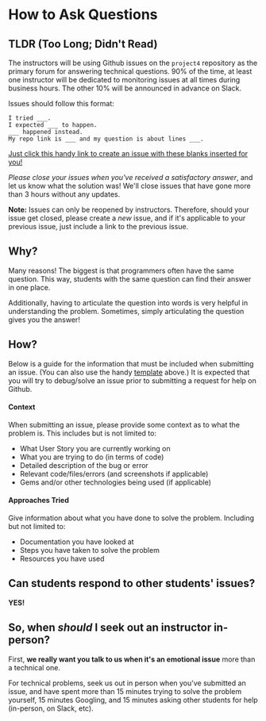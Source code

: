 # How to Ask Questions

## TLDR (Too Long; Didn't Read)
The instructors will be using Github issues on the `project4` repository as the primary forum for answering technical questions. 90% of the time, at least one instructor will be dedicated to monitoring issues at all times during business hours. The other 10% will be announced in advance on Slack.

Issues should follow this format:
```
I tried ___.
I expected ___ to happen.
___ happened instead.
My repo link is ___ and my question is about lines ___.
```

[Just click this handy link to create an issue with these blanks inserted for you!](https://github.com/ga-dc/project2/issues/new?title=issue+with+____&body=I+tried+_____.+I+expected+_____+to+happen._____+happened+instead.%0DMy+repo+link+is+___+and+my+question+is+about+lines+___.)

*Please close your issues when you've received a satisfactory answer*, and let us know what the solution was! We'll close issues that have gone more than 3 hours without any updates.

**Note:** Issues can only be reopened by instructors. Therefore, should your issue get closed, please create a *new* issue, and if it's applicable to your previous issue, just include a link to the previous issue.

## Why?
Many reasons! The biggest is that programmers often have the same question. This way, students with the same question can find their answer in one place.

Additionally, having to articulate the question into words is very helpful in understanding the problem. Sometimes, simply articulating the question gives you the answer!

## How?
Below is a guide for the information that must be included when submitting an issue. (You can also use the handy [template](https://github.com/ga-dc/project2/issues/new?title=issue+with+____&body=I+tried+_____.+I+expected+_____+to+happen._____+happened+instead.%0DMy+repo+link+is+___+and+my+question+is+about+lines+___.) above.) It is expected that you will try to debug/solve an issue prior to submitting a request for help on Github.

#### Context
When submitting an issue, please provide some context as to what the problem is. This includes but is not limited to:
- What User Story you are currently working on
- What you are trying to do (in terms of code)
- Detailed description of the bug or error
- Relevant code/files/errors (and screenshots if applicable)
- Gems and/or other technologies being used (if applicable)

#### Approaches Tried
Give information about what you have done to solve the problem. Including but not limited to:
- Documentation you have looked at
- Steps you have taken to solve the problem
- Resources you have used

## Can students respond to other students' issues?
**YES!**

## So, when *should* I seek out an instructor in-person?
First, **we really want you talk to us when it's an emotional issue** more than a technical one.

For technical problems, seek us out in person when you've submitted an issue, and have spent more than 15 minutes trying to solve the problem yourself, 15 minutes Googling, and 15 minutes asking other students for help (in-person, on Slack, etc).
